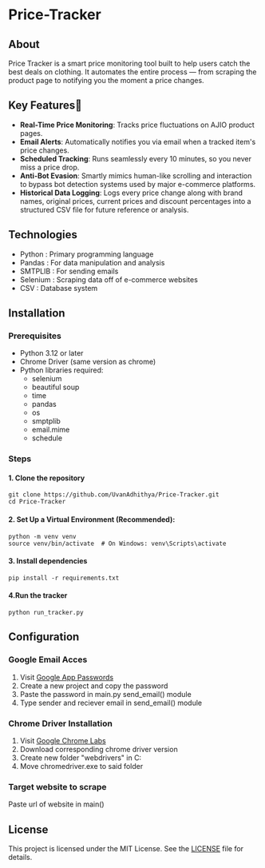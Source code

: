 # Price-Tracker
## About
Price Tracker is a smart price monitoring tool built to help users catch the best deals on clothing. It automates the entire process — from scraping the product page to notifying you the moment a price changes.
## Key Features🔧
- **Real-Time Price Monitoring**: Tracks price fluctuations on AJIO product pages.
- **Email Alerts**: Automatically notifies you via email when a tracked item's price changes.
- **Scheduled Tracking**: Runs seamlessly every 10 minutes, so you never miss a price drop.
- **Anti-Bot Evasion**: Smartly mimics human-like scrolling and interaction to bypass bot detection systems used by major e-commerce platforms.
- **Historical Data Logging**: Logs every price change along with brand names, original prices, current prices and discount percentages into a structured CSV file for future reference or analysis.
## Technologies
- Python : Primary programming language
- Pandas : For data manipulation and analysis
- SMTPLIB : For sending emails
- Selenium : Scraping data off of e-commerce websites
- CSV : Database system
## Installation
### Prerequisites
- Python 3.12 or later
- Chrome Driver (same version as chrome)
- Python libraries required:
  - selenium
  - beautiful soup
  - time
  - pandas
  - os
  - smptplib
  - email.mime
  - schedule
### Steps
#### **1. Clone the repository**
```
git clone https://github.com/UvanAdhithya/Price-Tracker.git
cd Price-Tracker
```
#### 2. Set Up a Virtual Environment (Recommended):
```
python -m venv venv
source venv/bin/activate  # On Windows: venv\Scripts\activate
```
#### 3. Install dependencies
```
pip install -r requirements.txt
```
#### 4.Run the tracker
```
python run_tracker.py
```
## Configuration
### Google Email Acces
1. Visit [Google App Passwords](https://myaccount.google.com/apppasswords)
2. Create a new project and copy the password
3. Paste the password in main.py send_email() module
4. Type sender and reciever email in send_email() module
### Chrome Driver Installation
1. Visit [Google Chrome Labs](https://googlechromelabs.github.io/chrome-for-testing/)
2. Download corresponding chrome driver version
3. Create new folder "webdrivers" in C:
4. Move chromedriver.exe to said folder
### Target website to scrape
Paste url of website in main()
## License
This project is licensed under the MIT License. See the [LICENSE](LICENSE) file for details.


